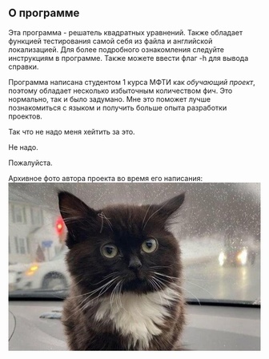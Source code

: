 ## О программе
Эта программа - решатель квадратных уравнений. Также обладает функцией тестирования самой себя из файла и английской локализацией. Для более подробного ознакомления следуйте инструкциям в программе. Также можете ввести флаг -h для вывода справки.

Программа написана студентом 1 курса МФТИ как *обучающий проект*, поэтому обладает несколько избыточным количеством фич. Это нормально, так и было задумано. Мне это поможет лучше познакомиться с языком и получить больше опыта разработки проектов.

Так что не надо меня хейтить за это.

Не надо.

Пожалуйста.

Архивное фото автора проекта во время его написания:
![](chmonya.jpg)
